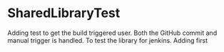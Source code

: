 # SharedLibraryTest

Adding test to get the build triggered user. Both the GitHub commit and manual trigger is handled. To test the library for jenkins.
Adding first
